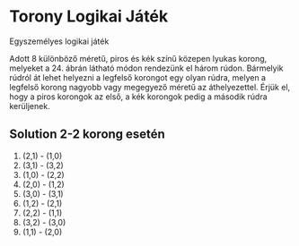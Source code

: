
# Torony Logikai Játék
Egyszemélyes logikai játék

Adott 8 különböző méretű, piros és kék színű közepen lyukas korong, melyeket a 24. ábrán látható módon rendezünk el három rúdon. Bármelyik rúdról át lehet helyezni a legfelső korongot egy olyan rúdra, melyen a legfelső korong nagyobb vagy megegyező méretű az áthelyezettel. Érjük el, hogy a piros korongok az első, a kék korongok pedig a második rúdra kerüljenek.

## Solution 2-2 korong esetén
   1. (2,1) - (1,0)
   2. (3,1) - (3,2)
   3. (1,0) - (2,2)
   4. (2,0) - (1,2)
   5. (3,0) - (3,1)
   6. (1,2) - (2,1)
   7. (2,2) - (1,1)
   8. (3,2) - (3,0)
   9. (1,1) - (2,0)

